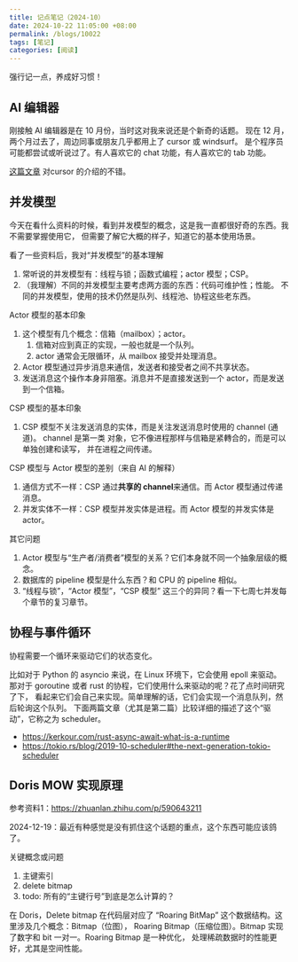 ```yaml
---
title: 记点笔记（2024-10）
date: 2024-10-22 11:05:00 +08:00
permalink: /blogs/10022
tags: [笔记]
categories: [阅读]
---
```


强行记一点，养成好习惯！

## AI 编辑器

刚接触 AI 编辑器是在 10 月份，当时这对我来说还是个新奇的话题。
现在 12 月，两个月过去了，周边同事或朋友几乎都用上了 cursor 或 windsurf。
是个程序员可能都尝试或听说过了。有人喜欢它的 chat 功能，有人喜欢它的 tab 功能。

[这篇文章][cursor-review] 对cursor 的介绍的不错。

## 并发模型

今天在看什么资料的时候，看到并发模型的概念，这是我一直都很好奇的东西。我不需要掌握使用它，
但需要了解它大概的样子，知道它的基本使用场景。

看了一些资料后，我对“并发模型”的基本理解
1. 常听说的并发模型有：线程与锁；函数式编程；actor 模型；CSP。
2. （我理解）不同的并发模型主要考虑两方面的东西：代码可维护性；性能。
   不同的并发模型，使用的技术仍然是队列、线程池、协程这些老东西。

Actor 模型的基本印象
1. 这个模型有几个概念：信箱（mailbox）；actor。
   1. 信箱对应到真正的实现，一般也就是一个队列。
   2. actor 通常会无限循环，从 mailbox 接受并处理消息。
2. Actor 模型通过异步消息来通信，发送者和接受者之间不共享状态。
2. 发送消息这个操作本身非阻塞。消息并不是直接发送到一个 actor，而是发送到一个信箱。

CSP 模型的基本印象
1. CSP 模型不关注发送消息的实体，而是关注发送消息时使用的 channel (通道)。
   channel 是第一类 对象，它不像进程那样与信箱是紧轉合的，而是可以单独创建和读写，
   并在进程之间传递。

CSP 模型与 Actor 模型的差别（来自 AI 的解释）
1. 通信方式不一样：CSP 通过**共享的 channel**来通信。而 Actor 模型通过传递消息。
2. 并发实体不一样：CSP 模型并发实体是进程。而 Actor 模型的并发实体是 actor。

其它问题
1. Actor 模型与“生产者/消费者”模型的关系？它们本身就不同一个抽象层级的概念。
2. 数据库的 pipeline 模型是什么东西？和 CPU 的 pipeline 相似。
3. “线程与锁”，“Actor 模型”，“CSP 模型” 这三个的异同？看一下七周七并发每个章节的复习章节。

## 协程与事件循环

协程需要一个循环来驱动它们的状态变化。

比如对于 Python 的 asyncio 来说，在 Linux 环境下，它会使用 epoll 来驱动。
那对于 goroutine 或者 rust 的协程，它们使用什么来驱动的呢？花了点时间研究了下，
看起来它们会自己来实现。简单理解的话，它们会实现一个消息队列，然后轮询这个队列。
下面两篇文章（尤其是第二篇）比较详细的描述了这个“驱动”，它称之为 scheduler。

- https://kerkour.com/rust-async-await-what-is-a-runtime
- https://tokio.rs/blog/2019-10-scheduler#the-next-generation-tokio-scheduler

## Doris MOW 实现原理

参考资料1：https://zhuanlan.zhihu.com/p/590643211

2024-12-19：最近有种感觉是没有抓住这个话题的重点，这个东西可能应该鸽了。

关键概念或问题
1. 主键索引
2. delete bitmap
3. todo: 所有的“主键行号”到底是怎么计算的？

在 Doris，Delete bitmap 在代码层对应了 “Roaring BitMap” 这个数据结构。这里涉及几个概念：Bitmap（位图），
Roaring Bitmap（压缩位图）。Bitmap 实现了数字和 bit 一对一。Roaring Bitmap 是一种优化，
处理稀疏数据时的性能更好，尤其是空间性能。

[cursor-review]: https://www.arguingwithalgorithms.com/posts/cursor-review.html
